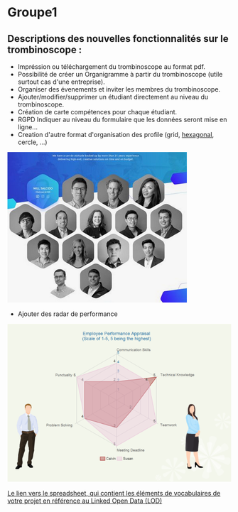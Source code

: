 # Groupe1
## Descriptions des nouvelles fonctionnalités sur le trombinoscope :

- Impréssion ou téléchargement du trombinoscope au format pdf.
- Possibilité de créer un Organigramme à partir du trombinoscope (utile surtout cas d'une entreprise).
- Organiser des évenements et inviter les membres du trombinoscope.
- Ajouter/modifier/supprimer un étudiant directement au niveau du trombinoscope.
- Création de carte compétences pour chaque étudiant.
- RGPD Indiquer au niveau du formulaire que les données seront mise en ligne...
- Creation d'autre format d'organisation des profile (grid, [hexagonal](https://dribbble.com/shots/5828887-Analytics-Team-Page-Design/attachments/1256384), cercle, ...)

![](images/hexagonal.png)

- Ajouter des radar de performance

![](images/emp.png)

[Le lien vers le spreadsheet, qui contient les éléments de vocabulaires de votre projet en référence au Linked Open Data (LOD)](https://docs.google.com/spreadsheets/d/1GTKb_AVEEEfUeoW0lq3erNvL1CUbH_JVn1rgX13scYo/edit?ts=5f9f2916#gid=0)